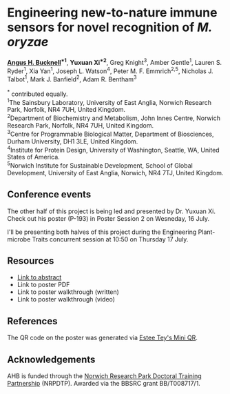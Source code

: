 # Engineering new-to-nature immune sensors for novel recognition of *M. oryzae*

**<ins>Angus H. Bucknell</ins><sup>\*1</sup>**, **Yuxuan Xi<sup>\*2</sup>**, Greg Knight<sup>3</sup>, Amber Gentle<sup>1</sup>, Lauren S. Ryder<sup>1</sup>, Xia Yan<sup>1</sup>, Joseph L. Watson<sup>4</sup>, Peter M. F. Emmrich<sup>2,5</sup>, Nicholas J. Talbot<sup>1</sup>, Mark J. Banfield<sup>2</sup>, Adam R. Bentham<sup>3</sup>

<sup>\*</sup> contributed equally.<br>
<sup>1</sup>The Sainsbury Laboratory, University of East Anglia, Norwich Research Park, Norfolk, NR4 7UH, United Kingdom.<br>
<sup>2</sup>Department of Biochemistry and Metabolism, John Innes Centre, Norwich Research Park, Norfolk, NR4 7UH, United Kingdom.<br>
<sup>3</sup>Centre for Programmable Biological Matter, Department of Biosciences, Durham University, DH1 3LE, United Kingdom.<br>
<sup>4</sup>Institute for Protein Design, University of Washington, Seattle, WA, United States of America.<br>
<sup>5</sup>Norwich Institute for Sustainable Development, School of Global Development, University of East Anglia, Norwich, NR4 7TJ, United Kingdom.

## Conference events
The other half of this project is being led and presented by Dr. Yuxuan Xi. Check out his poster (P-193) in Poster Session 2 on Wesneday, 16 July.

I'll be presenting both halves of this project during the Engineering Plant-microbe Traits concurrent session at 10:50 on Thursday 17 July.
## Resources
- [Link to abstract](abstract.md)
- Link to poster PDF
- Link to poster walkthrough (written)
- Link to poster walkthrough (video)

## References
The QR code on the poster was generated via [Estee Tey's Mini QR](https://github.com/lyqht/mini-qr).

## Acknowledgements
AHB is funded through the [Norwich Research Park Doctoral Training Partnership](https://biodtp.norwichresearchpark.ac.uk/) (NRPDTP). Awarded via the BBSRC grant BB/T008717/1.

